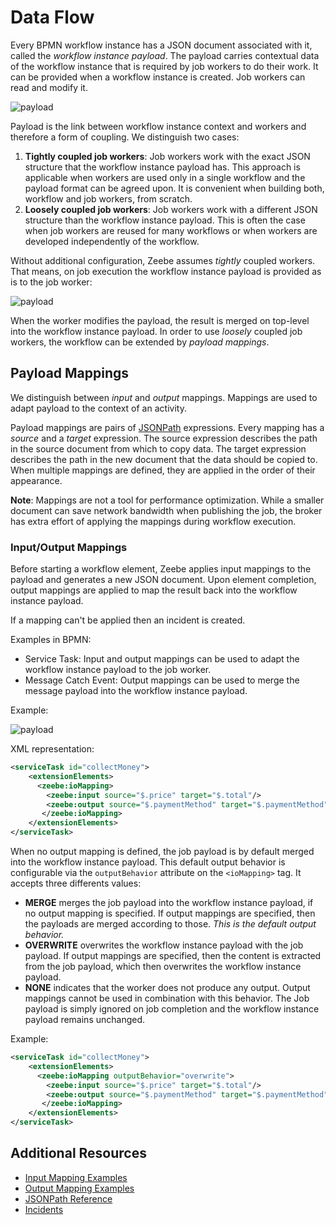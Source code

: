 # Data Flow

Every BPMN workflow instance has a JSON document associated with it, called the *workflow instance payload*. The payload carries contextual data of the workflow instance that is required by job workers to do their work. It can be provided when a workflow instance is created. Job workers can read and modify it.

![payload](/bpmn-workflows/payload1.png)

Payload is the link between workflow instance context and workers and therefore a form of coupling. We distinguish two cases:

1. **Tightly coupled job workers**: Job workers work with the exact JSON structure that the workflow instance payload has. This approach is applicable when workers are used only in a single workflow and the payload format can be agreed upon. It is convenient when building both, workflow and job workers, from scratch.
1. **Loosely coupled job workers**: Job workers work with a different JSON structure than the workflow instance payload. This is often the case when job workers are reused for many workflows or when workers are developed independently of the workflow.

Without additional configuration, Zeebe assumes *tightly* coupled workers. That means, on job execution the workflow instance payload is provided as is to the job worker:

![payload](/bpmn-workflows/payload2.png)

When the worker modifies the payload, the result is merged on top-level into the workflow instance payload. In order to use *loosely* coupled job workers, the workflow can be extended by *payload mappings*.

## Payload Mappings

We distinguish between *input* and *output* mappings. Mappings are used to adapt payload to the context of an activity.

Payload mappings are pairs of [JSONPath](http://goessner.net/articles/JsonPath/) expressions. Every mapping has a *source* and a *target* expression. The source expression describes the path in the source document from which to copy data. The target expression describes the path in the new document that the data should be copied to. When multiple mappings are defined, they are applied in the order of their appearance.

**Note**: Mappings are not a tool for performance optimization. While a smaller document can save network bandwidth when publishing the job, the broker has extra effort of applying the mappings during workflow execution.

### Input/Output Mappings

Before starting a workflow element, Zeebe applies input mappings to the payload and generates a new JSON document. Upon element completion, output mappings are applied to map the result back into the workflow instance payload.

If a mapping can't be applied then an incident is created.

Examples in BPMN:

* Service Task: Input and output mappings can be used to adapt the workflow instance payload to the job worker.
* Message Catch Event: Output mappings can be used to merge the message payload into the workflow instance payload.

Example:

![payload](/bpmn-workflows/payload3.png)

XML representation:

```xml
<serviceTask id="collectMoney">
    <extensionElements>
      <zeebe:ioMapping>
        <zeebe:input source="$.price" target="$.total"/>
        <zeebe:output source="$.paymentMethod" target="$.paymentMethod"/>
       </zeebe:ioMapping>
    </extensionElements>
</serviceTask>
```

When no output mapping is defined, the job payload is by default merged into the workflow instance payload.
This default output behavior is configurable via the `outputBehavior` attribute on the `<ioMapping>` tag.
It accepts three differents values:

 * **MERGE** merges the job payload into the workflow instance payload, if no output mapping is specified.  If output mappings are specified, then the payloads are merged according to those.
 *This is the default output behavior.*
 * **OVERWRITE** overwrites the workflow instance payload with the job payload. If output mappings are specified, then the content is extracted from the job payload, which then overwrites the workflow instance payload.
 * **NONE** indicates that the worker does not produce any output. Output mappings cannot be used in combination with this behavior. The Job payload is simply ignored on job completion and the workflow instance payload remains unchanged.

Example:

```xml
<serviceTask id="collectMoney">
    <extensionElements>
      <zeebe:ioMapping outputBehavior="overwrite">
        <zeebe:input source="$.price" target="$.total"/>
        <zeebe:output source="$.paymentMethod" target="$.paymentMethod"/>
       </zeebe:ioMapping>
    </extensionElements>
</serviceTask>
```

## Additional Resources

* [Input Mapping Examples](/reference/json-payload-mapping.html#input-mapping)
* [Output Mapping Examples](/reference/json-payload-mapping.html#output-mapping)
* [JSONPath Reference](/reference/json-path.html)
* [Incidents](/reference/incidents.html)


